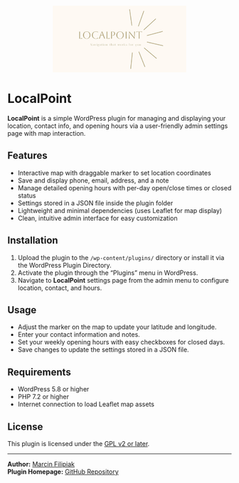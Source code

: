 <p align="center">
  <img src="localpoint.jpg" alt="LocalPoint logo" width="300"/>
</p>

# LocalPoint

**LocalPoint** is a simple WordPress plugin for managing and displaying your location, contact info, and opening hours via a user-friendly admin settings page with map interaction.

## Features

* Interactive map with draggable marker to set location coordinates
* Save and display phone, email, address, and a note
* Manage detailed opening hours with per-day open/close times or closed status
* Settings stored in a JSON file inside the plugin folder
* Lightweight and minimal dependencies (uses Leaflet for map display)
* Clean, intuitive admin interface for easy customization

## Installation

1. Upload the plugin to the `/wp-content/plugins/` directory or install it via the WordPress Plugin Directory.
2. Activate the plugin through the “Plugins” menu in WordPress.
3. Navigate to **LocalPoint** settings page from the admin menu to configure location, contact, and hours.

## Usage

* Adjust the marker on the map to update your latitude and longitude.
* Enter your contact information and notes.
* Set your weekly opening hours with easy checkboxes for closed days.
* Save changes to update the settings stored in a JSON file.

## Requirements

* WordPress 5.8 or higher
* PHP 7.2 or higher
* Internet connection to load Leaflet map assets

## License

This plugin is licensed under the [GPL v2 or later](https://www.gnu.org/licenses/gpl-2.0.html).

---

**Author:** [Marcin Filipiak](https://github.com/marcin-filipiak)  
**Plugin Homepage:** [GitHub Repository](https://github.com/marcin-filipiak/wordpress_localpoint)

